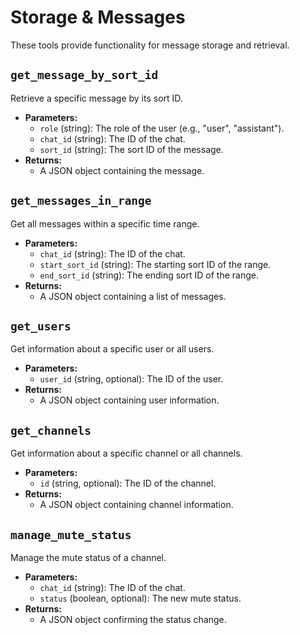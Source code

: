 # Storage & Messages

These tools provide functionality for message storage and retrieval.

## `get_message_by_sort_id`

Retrieve a specific message by its sort ID.

- **Parameters:**
  - `role` (string): The role of the user (e.g., "user", "assistant").
  - `chat_id` (string): The ID of the chat.
  - `sort_id` (string): The sort ID of the message.
- **Returns:**
  - A JSON object containing the message.

## `get_messages_in_range`

Get all messages within a specific time range.

- **Parameters:**
  - `chat_id` (string): The ID of the chat.
  - `start_sort_id` (string): The starting sort ID of the range.
  - `end_sort_id` (string): The ending sort ID of the range.
- **Returns:**
  - A JSON object containing a list of messages.

## `get_users`

Get information about a specific user or all users.

- **Parameters:**
  - `user_id` (string, optional): The ID of the user.
- **Returns:**
  - A JSON object containing user information.

## `get_channels`

Get information about a specific channel or all channels.

- **Parameters:**
  - `id` (string, optional): The ID of the channel.
- **Returns:**
  - A JSON object containing channel information.

## `manage_mute_status`

Manage the mute status of a channel.

- **Parameters:**
  - `chat_id` (string): The ID of the chat.
  - `status` (boolean, optional): The new mute status.
- **Returns:**
  - A JSON object confirming the status change.